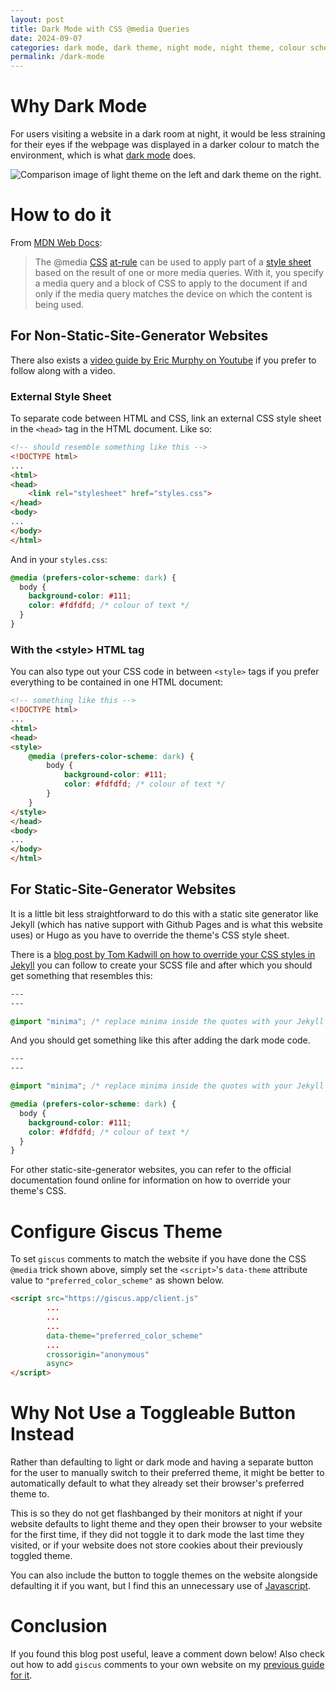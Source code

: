 ```yaml
---
layout: post
title: Dark Mode with CSS @media Queries
date: 2024-09-07
categories: dark mode, dark theme, night mode, night theme, colour scheme, jekyll, css, github pages, static websites
permalink: /dark-mode
---
```


# Why Dark Mode

For users visiting a website in a dark room at night, it would be less straining for their eyes if the webpage was displayed in a darker colour to match the environment, which is what [dark mode][dark-mode] does.

<img src="https://zerowidthjoiner.net/uploads/2020/04-11/light-vs-dark.png" alt="Comparison image of light theme on the left and dark theme on the right.">

# How to do it

From [MDN Web Docs][mdn]:
> The @media [CSS][css] [at-rule][at-rule] can be used to apply part of a [style sheet][style-sheet] based on the result of one or more media queries. With it, you specify a media query and a block of CSS to apply to the document if and only if the media query matches the device on which the content is being used.

## For Non-Static-Site-Generator Websites

There also exists a [video guide by Eric Murphy on Youtube][yt-vid] if you prefer to follow along with a video.

### External Style Sheet

To separate code between HTML and CSS, link an external CSS style sheet in the `<head>` tag in the HTML document. Like so:

```html
<!-- should resemble something like this -->
<!DOCTYPE html>
...
<html>
<head>
    <link rel="stylesheet" href="styles.css">
</head>
<body>
...
</body>
</html>
```

And in your `styles.css`:

```css
@media (prefers-color-scheme: dark) {
  body {
    background-color: #111;
    color: #fdfdfd; /* colour of text */
  }
}
```

### With the \<style> HTML tag

You can also type out your CSS code in between `<style>` tags if you prefer everything to be contained in one HTML document:

```html
<!-- something like this -->
<!DOCTYPE html>
...
<html>
<head>
<style>
    @media (prefers-color-scheme: dark) {
        body {
            background-color: #111;
            color: #fdfdfd; /* colour of text */
        }
    }
</style>
</head>
<body>
...
</body>
</html>
```

## For Static-Site-Generator Websites

It is a little bit less straightforward to do this with a static site generator like Jekyll (which has native support with Github Pages and is what this website uses) or Hugo as you have to override the theme's CSS style sheet.

There is a [blog post by Tom Kadwill on how to override your CSS styles in Jekyll][css-blog] you can follow to create your SCSS file and after which you should get something that resembles this:

```css
---
---

@import "minima"; /* replace minima inside the quotes with your Jekyll theme */
```

And you should get something like this after adding the dark mode code.

```css
---
---

@import "minima"; /* replace minima inside the quotes with your Jekyll theme */

@media (prefers-color-scheme: dark) {
  body {
    background-color: #111;
    color: #fdfdfd; /* colour of text */
  }
}
```

For other static-site-generator websites, you can refer to the official documentation found online for information on how to override your theme's CSS.

# Configure Giscus Theme

To set `giscus` comments to match the website if you have done the CSS `@media` trick shown above, simply set the `<script>`'s `data-theme` attribute value to `"preferred_color_scheme"` as shown below.

```html
<script src="https://giscus.app/client.js"
        ...
        ...
        ...
        data-theme="preferred_color_scheme"
        ...
        crossorigin="anonymous"
        async>
</script>
```

# Why Not Use a Toggleable Button Instead

Rather than defaulting to light or dark mode and having a separate button for the user to manually switch to their preferred theme, it might be better to automatically default to what they already set their browser's preferred theme to.

This is so they do not get flashbanged by their monitors at night if your website defaults to light theme and they open their browser to your website for the first time, if they did not toggle it to dark mode the last time they visited, or if your website does not store cookies about their previously toggled theme.

You can also include the button to toggle themes on the website alongside defaulting it if you want, but I find this an unnecessary use of [Javascript][js].

# Conclusion

If you found this blog post useful, leave a comment down below! Also check out how to add `giscus` comments to your own website on my [previous guide for it](/giscus-comments).

[mdn]: https://developer.mozilla.org/en-US
[js]: https://www.javascript.com
[css]: https://developer.mozilla.org/en-US/docs/Web/CSS
[at-rule]: https://developer.mozilla.org/en-US/docs/Web/CSS/At-rule
[style-sheet]: https://en.wikipedia.org/wiki/Style_sheet_(web_development)
[dark-mode]: https://en.wikipedia.org/wiki/Light-on-dark_color_scheme
[css-blog]: https://tomkadwill.com/2017/12/16/how-to-override-css-styles-in-jekyll
[yt-vid]: https://youtu.be/g85LQVp0hGM

<script src="https://giscus.app/client.js"
        data-repo="de-soot/de-soot.github.io"
        data-repo-id="R_kgDOK6_5tA"
        data-category="Announcements"
        data-category-id="DIC_kwDOK6_5tM4CflCT"
        data-mapping="title"
        data-strict="0"
        data-reactions-enabled="1"
        data-emit-metadata="0"
        data-input-position="top"
        data-theme="preferred_color_scheme"
        data-lang="en"
        data-loading="lazy"
        crossorigin="anonymous"
        async>
</script>
